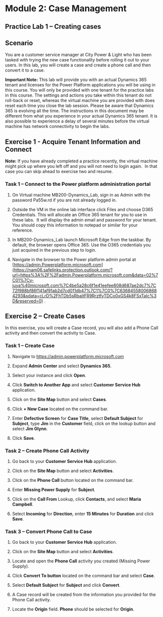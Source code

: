 Module 2: Case Management
=========================

## Practice Lab 1 – Creating cases

Scenario
--------

You are a customer service manager at City Power & Light who has been tasked
with trying the new case functionality before rolling it out to your users. In
this lab, you will create a case and create a phone call and then convert it to
a case.

**Important Note:** This lab will provide you with an actual Dynamics 365 tenant
and licenses for the Power Platform applications you will be using in this
course. You will only be provided with one tenant for the practice labs in this
course. The settings and actions you take within this tenant do not roll-back or
reset, whereas the virtual machine you are provided with does reset each time
you close the lab session. Please be aware that Dynamics 365 is evolving all the time. The
instructions in this document may be different from what you experience in your
actual Dynamics 365 tenant. It is also possible to experience a delay of several
minutes before the virtual machine has network connectivity to begin the labs.

Exercise 1 - Acquire Tenant Information and Connect
---------------------------------------------------

**Note:** If you have already completed a practice recently, the virtual machine
might pick up where you left off and you will not need to login again.  In that
case you can skip ahead to exercise two and resume.

### Task 1 – Connect to the Power platform administration portal

1.  On Virtual machine MB200-Dynamics_Lab, sign in as Admin with the password
    Pa55w.rd if you are not already logged in.

2.  Outside the VM in the online lab interface click Files and choose D365
    Credentials. This will allocate an Office 365 tenant for you to use in these
    labs.  It will display the admin email and password for your tenant.  You
    should copy this information to notepad or similar for your reference.

3.  In MB200-Dynamics_Lab launch Microsoft Edge from the taskbar. By default,
    the browser opens Office 365. Use the O365 credentials you just acquired in
    the previous step to login.

4.  Navigate in the browser to the Power platform admin portal at
    [https://admin.Powerplatform.microsoft.com](https://nam06.safelinks.protection.outlook.com/?url=https%3A%2F%2Fadmin.Powerplatform.microsoft.com&data=02%7C01%7Cv-juya%40microsoft.com%7C4be5a28c6f1e41eefee808d687ae2dc7%7C72f988bf86f141af91ab2d7cd011db47%7C1%7C0%7C636845580068684293&sdata=cLrD%2FhTDb5sRbajtFR9RrztfyTDCo0xGS4k8FSxTaIc%3D&reserved=0)
    .

Exercise 2 – Create Cases
-------------------------

In this exercise, you will create a Case record, you will also add a Phone Call
activity and then convert the activity to Case.

### Task 1 – Create Case

1.  Navigate to <https://admin.powerplatform.microsoft.com>

2.  Expand **Admin Center** and select **Dynamics 365**.

3.  Select your instance and click **Open**.

4.  Click **Switch to Another App** and select **Customer Service Hub**
    application.

5.  Click on the **Site Map** button and select **Cases**.

6.  Click **+ New Case** located on the command bar.

7.  Enter **Defective Screen** for **Case Title**, select **Default Subject**
    for **Subject**, type **Jim** in the **Customer** field, click on the lookup
    button and select **Jim Glynn**.

8.  Click **Save**.

### Task 2 – Create Phone Call Activity

1.  Go back to your **Customer Service Hub** application.

2.  Click on the **Site Map** button and select **Activities**.

3.  Click on the **Phone Call** button located on the command bar.

4.  Enter **Missing Power Supply** for **Subject**.

5.  Click on the **Call From** Lookup, click **Contacts**, and select **Maria
    Campbell**.

6.  Select **Incoming** for **Direction**, enter **15 Minutes** for **Duration**
    and click **Save**.

### Task 3 – Convert Phone Call to Case

1.  Go back to your **Customer Service Hub** application.

2.  Click on the **Site Map** button and select **Activities**.

3.  Locate and open the **Phone Call** activity you created (Missing Power
    Supply).

4.  Click **Convert To button** located on the command bar and select **Case**.

5.  Select **Default Subject** for **Subject** and click **Convert**.

6.  A Case record will be created from the information you provided for the
    Phone Call activity.

7.  Locate the **Origin** field. **Phone** should be selected for **Origin**.
